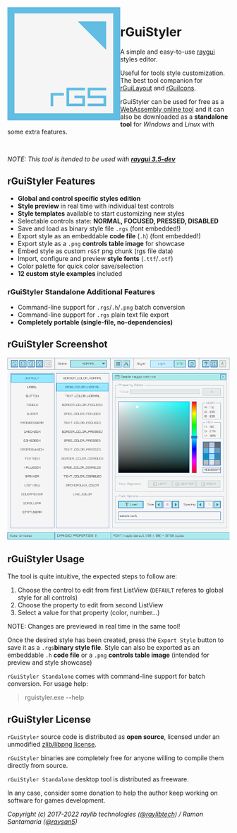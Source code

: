 <img align="left" src="logo/rguistyler_256x256.png" width=256>

# rGuiStyler

A simple and easy-to-use [raygui](https://github.com/raysan5/raygui) styles editor.

Useful for tools style customization. The best tool companion for [rGuiLayout](https://raylibtech.itch.io/rguilayout) and [rGuiIcons](https://raylibtech.itch.io/rguiicons).

rGuiStyler can be used for free as a [WebAssembly online tool](https://raylibtech.itch.io/rguistyler) and it can also be downloaded as a **standalone tool** for _Windows_ and _Linux_ with some extra features.

<br>

_NOTE: This tool is itended to be used with [**raygui 3.5-dev**](https://github.com/raysan5/raygui)_

## rGuiStyler Features

 - **Global and control specific styles edition**
 - **Style preview** in real time with individual test controls
 - **Style templates** available to start customizing new styles
 - Selectable controls state: **NORMAL, FOCUSED, PRESSED, DISABLED**
 - Save and load as binary style file `.rgs` (font embedded!)
 - Export style as an embeddable **code file** (`.h`) (font embedded!)
 - Export style as a `.png` **controls table image** for showcase
 - Embed style as custom `rGSf` png chunk (rgs file data)
 - Import, configure and preview **style fonts** (`.ttf`/`.otf`)
 - Color palette for quick color save/selection
 - **12 custom style examples** included
 
### rGuiStyler Standalone Additional Features

 - Command-line support for `.rgs`/`.h`/`.png` batch conversion
 - Command-line support for `.rgs` plain text file export
 - **Completely portable (single-file, no-dependencies)**

## rGuiStyler Screenshot

![rGuiStyler](screenshots/rguistyler_v400_light_shot01.png)
 
## rGuiStyler Usage

The tool is quite intuitive, the expected steps to follow are: 
 1. Choose the control to edit from first ListView (`DEFAULT` referes to global style for all controls)
 2. Choose the property to edit from second ListView
 3. Select a value for that property (color, number...)
 
NOTE: Changes are previewed in real time in the same tool! 

Once the desired style has been created, press the `Export Style` button to save it as a `.rgs`**binary style file**. Style can also be exported as an embeddable `.h` **code file** or a `.png` **controls table image** (intended for preview and style showcase)

`rGuiStyler Standalone` comes with command-line support for batch conversion. For usage help:

 > rguistyler.exe --help

## rGuiStyler License

`rGuiStyler` source code is distributed as **open source**, licensed under an unmodified [zlib/libpng license](LICENSE). 

`rGuiStyler` binaries are completely free for anyone willing to compile them directly from source.

`rGuiStyler Standalone` desktop tool is distributed as freeware. 

In any case, consider some donation to help the author keep working on software for games development.

*Copyright (c) 2017-2022 raylib technologies ([@raylibtech](https://twitter.com/raylibtech)) / Ramon Santamaria ([@raysan5](https://twitter.com/raysan5))*
